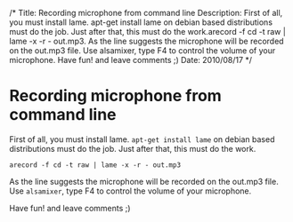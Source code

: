 /*
Title: Recording microphone from command line
Description: First of all, you must install lame. apt-get install lame on debian based distributions must do the job. Just after that, this must do the work.arecord -f cd -t raw | lame -x -r - out.mp3. As the line suggests the microphone will be recorded on the out.mp3 file. Use alsamixer, type F4 to control the volume of your microphone. Have fun! and leave comments ;)
Date: 2010/08/17
*/

# Recording microphone from command line

First of all, you must install lame. `apt-get install lame` on debian based distributions must do the job. Just after that, this must do the work.

    arecord -f cd -t raw | lame -x -r - out.mp3

As the line suggests the microphone will be recorded on the out.mp3 file. Use `alsamixer`, type F4 to control the volume of your microphone.

Have fun! and leave comments ;)

